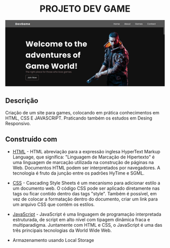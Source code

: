 <h1 align="center"> PROJETO DEV GAME </h1>

<div align="center">
    <img src="https://raw.githubusercontent.com/tatazinhaang/devgame/master/src/imagens/devgame.png" alt="imagem-site" width="600" height="auto">
</div>



## Descrição

Criação de um site para games, colocando em prática conhecimentos em HTML, CSS E JAVASCRIPT.
Praticando também os estudos em Desing Responsivo.

## Construído com

* [HTML](https://www.w3schools.com/html/) - HTML abreviação para a expressão inglesa HyperText Markup Language, que significa: "Linguagem de Marcação de Hipertexto" é uma linguagem de marcação utilizada na construção de páginas na Web. Documentos HTML podem ser interpretados por navegadores. A tecnologia é fruto da junção entre os padrões HyTime e SGML.

* [CSS](https://www.w3schools.com/css/default.asp) - Cascading Style Sheets é um mecanismo para adicionar estilo a um documento web. O código CSS pode ser aplicado diretamente nas tags ou ficar contido dentro das tags "style". Também é possível, em vez de colocar a formatação dentro do documento, criar um link para um arquivo CSS que contém os estilos.

* [JavaScript](https://developer.mozilla.org/pt-BR/docs/Web/JavaScript) - JavaScript é uma linguagem de programação interpretada estruturada, de script em alto nível com tipagem dinâmica fraca e multiparadigma. Juntamente com HTML e CSS, o JavaScript é uma das três principais tecnologias da World Wide Web.
* Armazenamento usando Local Storage

